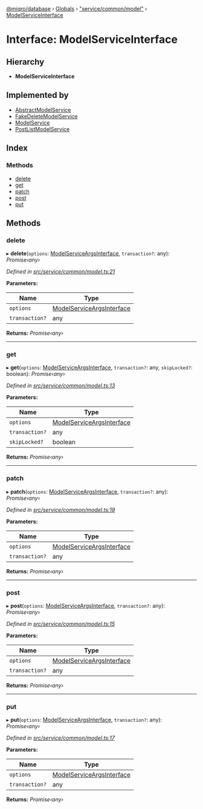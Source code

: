 [@miqro/database](../README.md) › [Globals](../globals.md) › ["service/common/model"](../modules/_service_common_model_.md) › [ModelServiceInterface](_service_common_model_.modelserviceinterface.md)

# Interface: ModelServiceInterface

## Hierarchy

* **ModelServiceInterface**

## Implemented by

* [AbstractModelService](../classes/_service_common_amodel_.abstractmodelservice.md)
* [FakeDeleteModelService](../classes/_service_deleted_.fakedeletemodelservice.md)
* [ModelService](../classes/_service_model_.modelservice.md)
* [PostListModelService](../classes/_service_postlist_.postlistmodelservice.md)

## Index

### Methods

* [delete](_service_common_model_.modelserviceinterface.md#delete)
* [get](_service_common_model_.modelserviceinterface.md#get)
* [patch](_service_common_model_.modelserviceinterface.md#patch)
* [post](_service_common_model_.modelserviceinterface.md#post)
* [put](_service_common_model_.modelserviceinterface.md#put)

## Methods

###  delete

▸ **delete**(`options`: [ModelServiceArgsInterface](_service_common_model_.modelserviceargsinterface.md), `transaction?`: any): *Promise‹any›*

*Defined in [src/service/common/model.ts:21](https://github.com/claukers/miqro-sequelize/blob/624a208/src/service/common/model.ts#L21)*

**Parameters:**

Name | Type |
------ | ------ |
`options` | [ModelServiceArgsInterface](_service_common_model_.modelserviceargsinterface.md) |
`transaction?` | any |

**Returns:** *Promise‹any›*

___

###  get

▸ **get**(`options`: [ModelServiceArgsInterface](_service_common_model_.modelserviceargsinterface.md), `transaction?`: any, `skipLocked?`: boolean): *Promise‹any›*

*Defined in [src/service/common/model.ts:13](https://github.com/claukers/miqro-sequelize/blob/624a208/src/service/common/model.ts#L13)*

**Parameters:**

Name | Type |
------ | ------ |
`options` | [ModelServiceArgsInterface](_service_common_model_.modelserviceargsinterface.md) |
`transaction?` | any |
`skipLocked?` | boolean |

**Returns:** *Promise‹any›*

___

###  patch

▸ **patch**(`options`: [ModelServiceArgsInterface](_service_common_model_.modelserviceargsinterface.md), `transaction?`: any): *Promise‹any›*

*Defined in [src/service/common/model.ts:19](https://github.com/claukers/miqro-sequelize/blob/624a208/src/service/common/model.ts#L19)*

**Parameters:**

Name | Type |
------ | ------ |
`options` | [ModelServiceArgsInterface](_service_common_model_.modelserviceargsinterface.md) |
`transaction?` | any |

**Returns:** *Promise‹any›*

___

###  post

▸ **post**(`options`: [ModelServiceArgsInterface](_service_common_model_.modelserviceargsinterface.md), `transaction?`: any): *Promise‹any›*

*Defined in [src/service/common/model.ts:15](https://github.com/claukers/miqro-sequelize/blob/624a208/src/service/common/model.ts#L15)*

**Parameters:**

Name | Type |
------ | ------ |
`options` | [ModelServiceArgsInterface](_service_common_model_.modelserviceargsinterface.md) |
`transaction?` | any |

**Returns:** *Promise‹any›*

___

###  put

▸ **put**(`options`: [ModelServiceArgsInterface](_service_common_model_.modelserviceargsinterface.md), `transaction?`: any): *Promise‹any›*

*Defined in [src/service/common/model.ts:17](https://github.com/claukers/miqro-sequelize/blob/624a208/src/service/common/model.ts#L17)*

**Parameters:**

Name | Type |
------ | ------ |
`options` | [ModelServiceArgsInterface](_service_common_model_.modelserviceargsinterface.md) |
`transaction?` | any |

**Returns:** *Promise‹any›*
